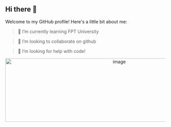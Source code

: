 ## Hi there 👋

Welcome to my GitHub profile! Here's a little bit about me:

>🌱 I’m currently learning FPT University

>👯 I’m looking to collaborate on github

>🤔 I’m looking for help with code!
>

<div align="center">
  <img src="https://github.com/user-attachments/assets/2244595d-1b72-409c-8347-8a552ed08b7c" alt="image" width="700" height="200" />
</div>






<!--
**Huy-techSw/Huy-techSw** is a ✨ _special_ ✨ repository because its `README.md` (this file) appears on your GitHub profile.

<img src="https://github.com/user-attachments/assets/97823045-933c-4cbc-8588-daa92f3f99d5" alt="image" width="200" height="250" />
<img src="https://github.com/user-attachments/assets/b7795e8e-9858-479c-bc52-ef2f410c13c7" alt="image" width="200" />
<img src="https://github.com/user-attachments/assets/6547f6e1-c283-4380-8856-a96b4ded5814" alt="image" width="200" height="250" />

Here are some ideas to get you started:

- 🔭 I’m currently working on ...
- 🌱 I’m currently learning ...
- 👯 I’m looking to collaborate on ...
- 🤔 I’m looking for help with ...
- 💬 Ask me about ...
- 📫 How to reach me: ...
- 😄 Pronouns: ...
- ⚡ Fun fact: ...
-->

